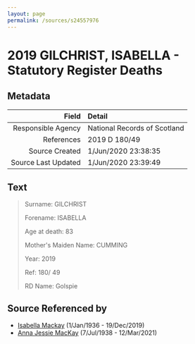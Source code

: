 ```yaml
---
layout: page
permalink: /sources/s24557976
---
```


# 2019 GILCHRIST, ISABELLA - Statutory Register Deaths

## Metadata

Field | Detail
---:|:---
Responsible Agency | National Records of Scotland
References | 2019 D 180/49
Source Created | 1/Jun/2020 23:38:35
Source Last Updated | 1/Jun/2020 23:39:49

## Text

> Surname: GILCHRIST
>
> Forename: ISABELLA
>
> Age at death: 83
>
> Mother's Maiden Name: CUMMING
>
> Year: 2019
>
> Ref: 180/ 49
>
> RD Name: Golspie
>

## Source Referenced by

* [Isabella Mackay](../people/@25303611@-isabella-mackay-b1936-1-1-d2019-12-19.md) (1/Jan/1936 - 19/Dec/2019)
* [Anna Jessie MacKay](../people/@41265374@-anna-jessie-mackay-b1938-7-7-d2021-3-12.md) (7/Jul/1938 - 12/Mar/2021)
